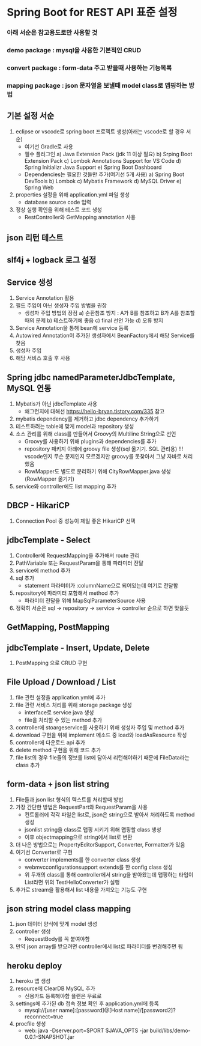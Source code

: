 # Spring Boot for REST API 표준 설정
### 아래 서순은 참고용도로만 사용할 것
### demo package : mysql을 사용한 기본적인 CRUD
### convert package : form-data 주고 받을때 사용하는 기능목록
### mapping package : json 문자열을 보낼때 model class로 맵핑하는 방법

## 기본 설정 서순
1. eclipse or vscode로 spring boot 프로젝트 생성(아래는 vscode로 할 경우 서순)
    - 여기선 Gradle로 사용
    - 필수 플러그인
        a) Java Extension Pack (jdk 11 이상 필요)
        b) Srping Boot Extension Pack
        c) Lombok Annotations Support for VS Code
        d) Spring Initializr Java Support
        e) Spring Boot Dashboard
    - Dependencies는 필요한 것들만 추가(여기선 5개 사용)
        a) Spring Boot DevTools
        b) Lombok
        c) Mybatis Framework
        d) MySQL Driver
        e) Spring Web
2. properties 설정을 위해 application.yml 파일 생성
    - database source code 입력
3. 정상 실행 확인을 위해 테스트 코드 생성
    - RestController와 GetMapping annotation 사용

## json 리턴 테스트

## slf4j + logback 로그 설정

## Service 생성
1. Service Annotation 활용
2. 필드 주입이 아닌 생성자 주입 방법을 권장
    - 생성자 주입 방법의 장점
        a) 순환참조 방지 : A가 B를 참조하고 B가 A를 참조할 때의 문제
        b) 테스트하기에 좋음
        c) final 선언 가능
        d) 오류 방지 
3. Service Annotation을 통해 bean에 service 등록
4. Autowired Annotation이 추가된 생성자에서 BeanFactory에서 해당 Service를 찾음
5. 생성자 주입
6. 해당 서비스 호출 후 사용
 
## Spring jdbc namedParameterJdbcTemplate, MySQL 연동
1. Mybatis가 아닌 jdbcTemplate 사용
    - 왜그런지에 대해선 https://hello-bryan.tistory.com/335 참고
2. mybatis dependency를 제거하고 jdbc dependency 추가하기
3. 테스트하려는 table에 맞게 model과 repository 생성
4. 소스 관리를 위해 class를 만들어서 Groovy의 Multiline String으로 선언
    - Groovy를 사용하기 위해 plugins과 dependencies를 추가
    - repository 패키지 아래에 groovy file 생성(sql 옮기기. SQL 관리용) !!! vscode인지 무슨 문제인지 모르겠지만 groovy를 못찾아서 그냥 자바로 처리했음
    - RowMapper도 별도로 분리하기 위해 CityRowMapper.java 생성(RowMapper 옮기기)
5. service와 controller에도 list mapping 추가

## DBCP - HikariCP
1. Connection Pool 중 성능이 제일 좋은 HikariCP 선택

## jdbcTemplate - Select
1. Controller에 RequestMapping을 추가해서 route 관리
2. PathVariable 또는 RequestParam을 통해 파라미터 전달
3. service에 method 추가
4. sql 추가
    - statement 파라미터가 :columnName으로 되어있는데 여기로 전달함
5. repository에 파라미터 포함해서 method 추가
    - 파라미터 전달을 위해 MapSqlParameterSource 사용
6. 정확히 서순은 sql -> repository -> service -> controller 순으로 하면 맞을듯

## GetMapping, PostMapping

## jdbcTemplate - Insert, Update, Delete
1. PostMapping 으로 CRUD 구현

## File Upload / Download / List
1. file 관련 설정을 application.yml에 추가
2. file 관련 서비스 처리를 위해 storage package 생성
    - interface로 service java 생성
    - file을 처리할 수 있는 method 추가
3. controller에 stoargeservice를 사용하기 위해 생성자 주입 및 method 추가
4. download 구현을 위해 implement 메소드 중 load와 loadAsResource 작성
5. controller에 다운로드 api 추가
6. delete method 구현을 위해 코드 추가
7. file list의 경우 file들의 정보를 list에 담아서 리턴해야하기 때문에 FileData라는 class 추가

## form-data + json list string
1. File들과 json list 형식의 텍스트를 처리할때 방법
2. 가장 간단한 방법은 RequestPart와 RequestParam을 사용
    - 컨트롤러에 각각 파일은 list로, json은 string으로 받아서 처리하도록 method 생성
    - jsonlist string을 class로 맵핑 시키기 위해 맵핑할 class 생성
    - 이후 objectmapping으로 string에서 list로 변환
3. 더 나은 방법으로는 PropertyEditorSupport, Converter, Formatter가 있음
4. 여기선 Converter로 구현
    - converter implements를 한 converter class 생성
    - webmvcconfigurationsupport extends를 한 config class 생성
    - 위 두개의 class를 통해 controller에서 string을 받아왔는데 맵핑하는 타입이 List<HelloTest>라면 위의 TestHelloConverter가 실행
5. 추가로 stream을 활용해서 list 내용물 가져오는 기능도 구현

## json string model class mapping
1. json 데이터 양식에 맞게 model 생성
2. controller 생성
    - RequestBody를 꼭 붙여야함
3. 만약 json array를 받으려면 controller에서 list로 파라미터를 변경해주면 됨

## heroku deploy
1. heroku 앱 생성
2. resource에 ClearDB MySQL 추가
    - 신용카드 등록해야함 플랜은 무료로
3. settings에 추가된 db 접속 정보 확인 후 application.yml에 등록
    - mysql://[user name]:[password]@[Host name]/[password2]?reconnect=true
4. procfile 생성
    - web: java -Dserver.port=$PORT $JAVA_OPTS -jar build/libs/demo-0.0.1-SNAPSHOT.jar